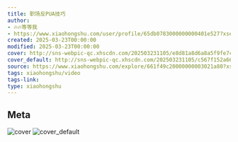 ```yaml
---
title: 职场反PUA技巧
author:
- 🔥🔥等等我
- https://www.xiaohongshu.com/user/profile/65db0783000000000401e527?xsec_token=undefined
created: 2025-03-23T00:00:00
modified: 2025-03-23T00:00:00
cover: http://sns-webpic-qc.xhscdn.com/202503231105/e8d81a8d6a8a5f9fe7ced95ca1908eda/1040g008311m7vuevnk005per0u1h3p97eje6org!nc_n_webp_prv_1
cover_default: http://sns-webpic-qc.xhscdn.com/202503231105/c567f152a660dbe0dc6ba2030e2e1847/1040g008311m7vuevnk005per0u1h3p97eje6org!nc_n_webp_mw_1
source: https://www.xiaohongshu.com/explore/661f49c20000000003021a80?xsec_token=ABvePalM-Jq80pJ2Cg-_6t2NhRn7NUhTd2G7YNax2HCeU=
tags: xiaohongshu/video
tags-link:
type: xiaohongshu
---
```


## Meta

![cover](http://sns-webpic-qc.xhscdn.com/202503231105/e8d81a8d6a8a5f9fe7ced95ca1908eda/1040g008311m7vuevnk005per0u1h3p97eje6org!nc_n_webp_prv_1)
![cover_default](http://sns-webpic-qc.xhscdn.com/202503231105/c567f152a660dbe0dc6ba2030e2e1847/1040g008311m7vuevnk005per0u1h3p97eje6org!nc_n_webp_mw_1)
